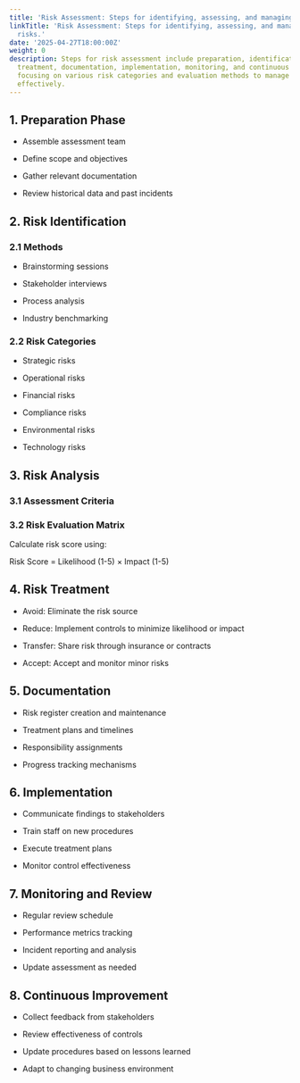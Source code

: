 ```yaml
---
title: 'Risk Assessment: Steps for identifying, assessing, and managing business risks.'
linkTitle: 'Risk Assessment: Steps for identifying, assessing, and managing business
  risks.'
date: '2025-04-27T18:00:00Z'
weight: 0
description: Steps for risk assessment include preparation, identification, analysis,
  treatment, documentation, implementation, monitoring, and continuous improvement,
  focusing on various risk categories and evaluation methods to manage business risks
  effectively.
---
```



## 1. Preparation Phase

- Assemble assessment team

- Define scope and objectives

- Gather relevant documentation

- Review historical data and past incidents

## 2. Risk Identification

### 2.1 Methods

- Brainstorming sessions

- Stakeholder interviews

- Process analysis

- Industry benchmarking

### 2.2 Risk Categories

- Strategic risks

- Operational risks

- Financial risks

- Compliance risks

- Environmental risks

- Technology risks

## 3. Risk Analysis

### 3.1 Assessment Criteria

<!-- Unsupported block type: table -->

### 3.2 Risk Evaluation Matrix

Calculate risk score using:

Risk Score = Likelihood (1-5) × Impact (1-5)

## 4. Risk Treatment

- Avoid: Eliminate the risk source

- Reduce: Implement controls to minimize likelihood or impact

- Transfer: Share risk through insurance or contracts

- Accept: Accept and monitor minor risks

## 5. Documentation

- Risk register creation and maintenance

- Treatment plans and timelines

- Responsibility assignments

- Progress tracking mechanisms

## 6. Implementation

- Communicate findings to stakeholders

- Train staff on new procedures

- Execute treatment plans

- Monitor control effectiveness

## 7. Monitoring and Review

- Regular review schedule

- Performance metrics tracking

- Incident reporting and analysis

- Update assessment as needed

## 8. Continuous Improvement

- Collect feedback from stakeholders

- Review effectiveness of controls

- Update procedures based on lessons learned

- Adapt to changing business environment